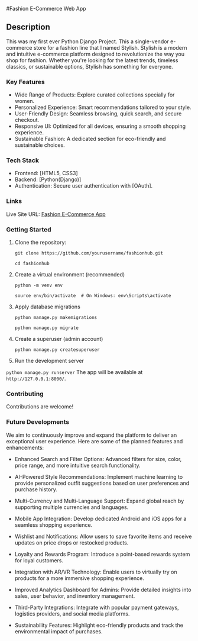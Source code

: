 #Fashion E-Commerce Web App
## Description
This was my first ever Python Django Project. This a single-vendor e-commerce store for a fashion line that I named Stylish. Stylish is a modern and intuitive e-commerce
platform designed to revolutionize the way you shop for fashion. Whether you're looking for the latest trends, timeless classics, or sustainable options, Stylish has 
something for everyone. 

### Key Features
 - Wide Range of Products: Explore curated collections specially for women.
 - Personalized Experience: Smart recommendations tailored to your style.
 - User-Friendly Design: Seamless browsing, quick search, and secure checkout.
 - Responsive UI: Optimized for all devices, ensuring a smooth shopping experience.
 - Sustainable Fashion: A dedicated section for eco-friendly and sustainable choices.

### Tech Stack
- Frontend: [HTML5, CSS3]
- Backend: [Python(Django)]
- Authentication: Secure user authentication with [OAuth].

### Links
Live Site URL: [Fashion E-Commerce App](https://e-commerce-production-12d4.up.railway.app)

### Getting Started
1. Clone the repository:
   
   `git clone https://github.com/yourusername/fashionhub.git`
   
   `cd fashionhub `
3. Create a virtual environment (recommended)
   
   `python -m venv env`
   
   `source env/bin/activate  # On Windows: env\Scripts\activate`
5. Apply database migrations
   
   `python manage.py makemigrations`
   
   `python manage.py migrate`
8. Create a superuser (admin account)
   
   `python manage.py createsuperuser`
10. Run the development server
    
   `python manage.py runserver`
   The app will be available at `http://127.0.0.1:8000/`.

### Contributing
Contributions are welcome!

### Future Developments
We aim to continuously improve and expand the platform to deliver an exceptional user experience. Here are some of the planned features and enhancements:
- Enhanced Search and Filter Options:
  Advanced filters for size, color, price range, and more intuitive search functionality.
- AI-Powered Style Recommendations:
  Implement machine learning to provide personalized outfit suggestions based on user preferences and purchase history.

- Multi-Currency and Multi-Language Support:
  Expand global reach by supporting multiple currencies and languages.

- Mobile App Integration:
  Develop dedicated Android and iOS apps for a seamless shopping experience.

- Wishlist and Notifications:
  Allow users to save favorite items and receive updates on price drops or restocked products.

- Loyalty and Rewards Program:
  Introduce a point-based rewards system for loyal customers.

- Integration with AR/VR Technology:
  Enable users to virtually try on products for a more immersive shopping experience.

- Improved Analytics Dashboard for Admins:
  Provide detailed insights into sales, user behavior, and inventory management.

- Third-Party Integrations:
  Integrate with popular payment gateways, logistics providers, and social media platforms.

- Sustainability Features:
  Highlight eco-friendly products and track the environmental impact of purchases.
